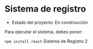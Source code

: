 <h1>Sistema de registro</h1>

- Estado del proyecto: En construcción

Para ejecutar el sistema, debes poner:

```npm install react```
Sistema de Registro 2

